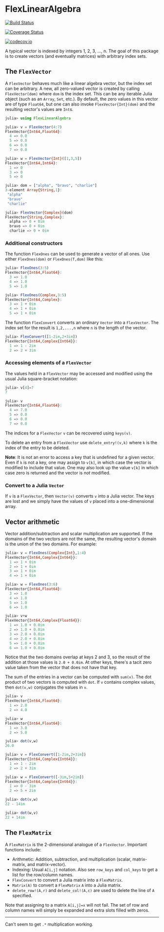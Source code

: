 # FlexLinearAlgebra

[![Build Status](https://travis-ci.org/scheinerman/FlexLinearAlgebra.jl.svg?branch=master)](https://travis-ci.org/scheinerman/FlexLinearAlgebra.jl)

[![Coverage Status](https://coveralls.io/repos/scheinerman/FlexLinearAlgebra.jl/badge.svg?branch=master&service=github)](https://coveralls.io/github/scheinerman/FlexLinearAlgebra.jl?branch=master)

[![codecov.io](http://codecov.io/github/scheinerman/FlexLinearAlgebra.jl/coverage.svg?branch=master)](http://codecov.io/github/scheinerman/FlexLinearAlgebra.jl?branch=master)

A typical vector is indexed by integers 1, 2, 3, ..., n. The goal of this package
is to create vectors (and eventually matrices) with arbitrary index sets.

## The `FlexVector`

A `FlexVector` behaves much like a linear algebra vector, but the index set
can be arbitrary. A new, all zero-valued vector is created by calling
`FlexVector(dom)` where `dom` is the index set. This can be any iterable
Julia object (such as an `Array`, `Set`, etc.). By default, the zero values
in this vector are of type `Float64`, but one can also invoke `FlexVector{Int}(dom)`
and the resulting vector's values are `Int`s.
```julia
julia> using FlexLinearAlgebra

julia> v = FlexVector(4:7)
FlexVector{Int64,Float64}:
  4 => 0.0
  5 => 0.0
  6 => 0.0
  7 => 0.0

julia> w = FlexVector{Int}([1,3,5])
FlexVector{Int64,Int64}:
  1 => 0
  3 => 0
  5 => 0

julia> dom = ["alpha", "bravo", "charlie"]
3-element Array{String,1}:
 "alpha"  
 "bravo"  
 "charlie"

julia> FlexVector{Complex}(dom)
FlexVector{String,Complex}:
  alpha => 0 + 0im
  bravo => 0 + 0im
  charlie => 0 + 0im
```

### Additional constructors

The function `FlexOnes` can be used to generate a vector of all ones. Use
either `FlexOnes(dom)` or `FlexOnes(T,dom)` like this:
```julia
julia> FlexOnes(3:5)
FlexVector{Int64,Float64}:
  3 => 1.0
  4 => 1.0
  5 => 1.0

julia> FlexOnes(Complex,3:5)
FlexVector{Int64,Complex}:
  3 => 1 + 0im
  4 => 1 + 0im
  5 => 1 + 0im
```

The function `FlexConvert` converts an ordinary `Vector` into a
`FlexVector`. The index set for the result is  `1,2,...,n`
where `n` is the length of the vector.
```julia
julia> FlexConvert([1-2im,2+3im])
FlexVector{Int64,Complex{Int64}}:
  1 => 1 - 2im
  2 => 2 + 3im
```

### Accessing elements of a `FlexVector`

The values held in a `FlexVector` may be accessed and modified using the usual
Julia square-bracket notation:
```julia
julia> v[4]=7
7

julia> v
FlexVector{Int64,Float64}:
  4 => 7.0
  5 => 0.0
  6 => 0.0
  7 => 0.0
```
The indices for a `FlexVector` `v` can be recovered using `keys(v)`.

To delete an entry from a `FlexVector` use `delete_entry!(v,k)` where
`k` is the index of the entry to be deleted. 


**Note**: It is not an error to access a key that is undefined for a given
vector. Even if `k` is not a key, one may assign to `v[k]`, in which case
the vector is modified to include that value. One may also look up the value
`v[k]` in which case zero is returned and the vector is *not* modified.

### Convert to a Julia `Vector`

If `v` is a `FlexVector`, then `Vector(v)` converts `v` into a Julia
vector. The keys are lost and we simply have the values of `v` placed
into a one-dimensional array.

## Vector arithmetic

Vector addition/subtraction and scalar multiplication are supported.
If the domains of the two vectors are not the same, the resulting vector's
domain is the union of the two domains. For example:
```julia
julia> v = FlexOnes(Complex{Int},1:4)
FlexVector{Int64,Complex{Int64}}:
  1 => 1 + 0im
  2 => 1 + 0im
  3 => 1 + 0im
  4 => 1 + 0im

julia> w = FlexOnes(3:6)
FlexVector{Int64,Float64}:
  3 => 1.0
  4 => 1.0
  5 => 1.0
  6 => 1.0

julia> v+w
FlexVector{Int64,Complex{Float64}}:
  1 => 1.0 + 0.0im
  2 => 1.0 + 0.0im
  3 => 2.0 + 0.0im
  4 => 2.0 + 0.0im
  5 => 1.0 + 0.0im
  6 => 1.0 + 0.0im
```
Notice that the two domains overlap at keys 2 and 3, so the result of the
addition at those values is `2.0 + 0.0im`. At other keys, there's a tacit zero value
taken from the vector that does not have that key.

The sum of the entries in a vector can be computed with `sum(v)`. The
dot product of two vectors is computed with `dot`. If `v` contains
complex values, then `dot(v,w)` conjugates the values in `v`.
```julia
julia> v
FlexVector{Int64,Float64}:
  1 => 2.0
  2 => 4.0

julia> w
FlexVector{Int64,Float64}:
  1 => 3.0
  2 => 5.0

julia> dot(v,w)
26.0

julia> v = FlexConvert([1-2im,2+3im])
FlexVector{Int64,Complex{Int64}}:
  1 => 1 - 2im
  2 => 2 + 3im

julia> w = FlexConvert([-3im,5+2im])
FlexVector{Int64,Complex{Int64}}:
  1 => 0 - 3im
  2 => 5 + 2im

julia> dot(v,w)
22 - 14im

julia> dot(w,v)
22 + 14im
```

## The `FlexMatrix`

A `FlexMatrix` is the 2-dimensional analogue of a `FlexVector`. Important
functions include:
+ Arithmetic: Addition, subtraction, and multiplication (scalar, matrix-matrix,
  and matrix-vector).
+ Indexing: Usual `A[i,j]` notation. Also see `row_keys` and `col_keys`
  to get a list for the row/column names.
+ `FlexConvert` to convert a Julia matrix into a `FlexMatrix`.
+ `Matrix(A)` to convert a `FlexMatrix` `A` into a Julia matrix.
+ `delete_row!(A,r)` and `delete_col!(A,c)` are used to delete the line of
  `A` specified.

Note that assigning to a matrix `A[i,j]=x` will not fail. The set of row and
column names will simply be expanded and extra slots filled with zeros.

<hr>

Can't seem to get `.*` multiplication working.
